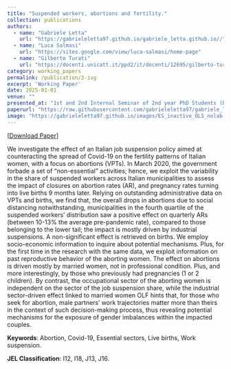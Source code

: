```yaml
---
title: "Suspended workers, abortions and fertility."
collection: publications
authors:
  - name: "Gabriele Letta"
    url: "https://gabrieleletta97.github.io/gabriele_letta.github.io//"
  - name: "Luca Salmasi"
    url: "https://sites.google.com/view/luca-salmasi/home-page"
  - name: "Gilberto Turati"
    url: "https://docenti.unicatt.it/ppd2/it/docenti/12695/gilberto-turati/profilo"
category: working_papers
permalink: /publication/3-ivg
excerpt: 'Working Paper'
date: 2025-01-01
venue: ""
presented_at: "1st and 2nd Internal Seminar of 2nd year PhD Students (DEFAP, Unicatt, Milan), 2nd PhD Conference in Social Sciences and Economics (DISSE, Sapienza, Rome), XXXVI SIEP 2024 (UniCg, Cagliari), Internal Seminar of 3rd year PhD Students (DEFAP, Unicatt, Milan), 17th UniTO-CCA VPDE Workshop (Poster Session, UniTo-CCA, Turin), PhD & Post-Doc UniMi Brown Bag Seminars (DEMM, UniMi, Milan), 4th Winter Symposium (DEF, Unicatt, Milan), UB School of Economics PhD Seminars (UB, Barcelona), 1st WISE (IdeP, USI, Airolo), 2nd Verona ECWE (DE, UniVr, Verona), BSE PhD Jamboree 2025 (BSE, Barcelona)"
paperurl: "https://raw.githubusercontent.com/gabrieleletta97/gabriele_letta.github.io/master/files/WP_IVG_Letta_Salmasi_Turati_new.pdf"
image: "https://gabrieleletta97.github.io/images/ES_inactive_OLS_nolab.png"  # Path to your image
---
```


[[Download Paper](https://raw.githubusercontent.com/gabrieleletta97/gabriele_letta.github.io/master/files/WP_IVG_Letta_Salmasi_Turati_new.pdf)]


We investigate the effect of an Italian job suspension policy aimed at counteracting the spread of Covid-19 on the fertility patterns of Italian women, with a focus on abortions (VPTs). In March 2020, the government forbade a set of “non-essential” activities; hence, we exploit the variability in the share of suspended workers across Italian municipalities to assess the impact of closures on abortion rates (AR), and pregnancy rates turning into live births 9 months later. Relying on outstanding administrative data on VPTs and births, we find that, the overall drops in abortions due to social distancing notwithstanding, municipalities in the fourth quartile of the suspended workers’ distribution saw a positive effect on quarterly ARs (between 10-13% the average pre-pandemic rate), compared to those belonging to the lower tail; the impact is mostly driven by industrial suspensions. A non-significant effect is retrieved on births. We employ socio-economic information to inquire about potential mechanisms. Plus, for the first time in the research with the same data, we exploit information on past reproductive behavior of the aborting women. The effect on abortions is driven mostly by married women, not in professional condition. Plus, and more interestingly, by those who previously had pregnancies (1 or 2 children). By contrast, the occupational sector of the aborting women is independent on the sector of the job suspension share, while the industrial sector-driven effect linked to married women OLF hints that, for those who seek for abortion, male partners’ work trajectories matter more than theirs in the context of such decision-making process, thus revealing potential mechanisms for the exposure of gender imbalances within the impacted couples. 

**Keywords**: Abortion, Covid-19, Essential sectors, Live births, Work suspension.

**JEL Classification**: I12, I18, J13, J16.
